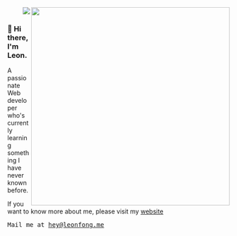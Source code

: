 
<div align="right">
   <img  src="https://readme-card-beta.vercel.app/api?username=leon-fong"  />
   <img align="right" width="450"  src="https://ns.yuy1n.io/card/3f87b1a245cc0abf/history" />
</div>
  


### 👋 Hi there, I'm Leon.
A passionate Web developer who's currently learning something I have never known before.

If you want to know more about me, please visit my [website](https://leonfong.me?ref=profile-readme)

<!-- <p>
  <samp>
    <a href="https://leonfong.me/posts?from_profile">blog</a> ∙
    <a href="https://memo.leonfong.me?from_profile">memo</a> ∙
    <a href="https://leonfong.me/projects?from_profile">projects</a>
  </samp>
</p> -->

<p>
  <samp>Mail me at <a href="mailto:hi@antfu.me">hey@leonfong.me</a></samp>
</p>
